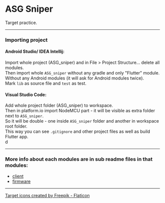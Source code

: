 # ASG Sniper  

Target practice.  



--------------------------------------------
### Importing project  

#### Android Studio/ IDEA Intellij:  
Import whole project (ASG_sniper) and in File > Project Structure... delete all modules.  
Then import whole `ASG_sniper` without any gradle and only "Flutter" module.  
Without any Android modules (it will ask for Android modules twice).  
Mark `lib` as source file and `test` as test.  

#### Visual Studio Code:  
Add whole project folder (ASG_sniper) to workspace.  
Then in platform.io import NodeMCU part - it will be visible as extra folder next to `ASG_sniper`.  
So it will be double - one inside `ASG_sniper` folder and another in workspace root folder.  
This way you can see `.gitignore` and other project files as well as build Flutter app.  
d

--------------------------------------------
### More info about each modules are in sub readme files in that modules:

* [client](asg_sniper_client/README.md)  
* [firmware](asg_sniper_firmware/README.md)

--------------------------------------------
<a href="https://www.flaticon.com/free-icons/target" title="target icons">Target icons created by Freepik - Flaticon</a>
